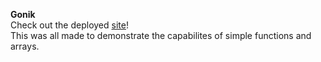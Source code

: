 **Gonik**  
Check out the deployed [site](https://gonik.netlify.app)!  
This was all made to demonstrate the capabilites of simple functions and arrays.  

